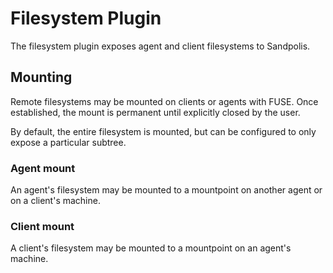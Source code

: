 # Filesystem Plugin
The filesystem plugin exposes agent and client filesystems to Sandpolis.

## Mounting
Remote filesystems may be mounted on clients or agents with FUSE. Once established,
the mount is permanent until explicitly closed by the user.

By default, the entire filesystem is mounted, but can be configured to only expose
a particular subtree.

### Agent mount
An agent's filesystem may be mounted to a mountpoint on another agent or on a
client's machine.

### Client mount
A client's filesystem may be mounted to a mountpoint on an agent's machine.
